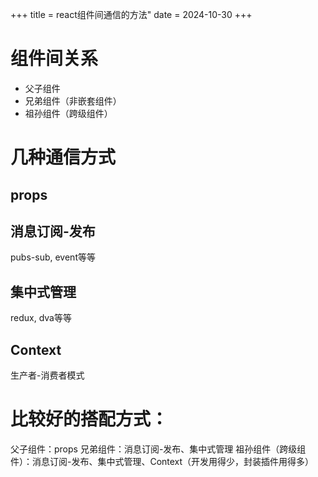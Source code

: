 +++
title = react组件间通信的方法"
date = 2024-10-30
+++

# 组件间关系
- 父子组件
- 兄弟组件（非嵌套组件）
- 祖孙组件（跨级组件）

# 几种通信方式
## props

## 消息订阅-发布
pubs-sub, event等等

## 集中式管理
redux, dva等等

## Context
生产者-消费者模式

# 比较好的搭配方式：
父子组件：props
兄弟组件：消息订阅-发布、集中式管理
祖孙组件（跨级组件）：消息订阅-发布、集中式管理、Context（开发用得少，封装插件用得多）